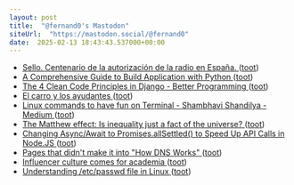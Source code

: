 ```yaml
---
layout: post
title:  "@fernand0's Mastodon"
siteUrl:  "https://mastodon.social/@fernand0"
date:  2025-02-13 18:43:43.537000+00:00
---
```

*  [Sello. Centenario de la autorización de la radio en España. ](https://avecesunafoto.wordpress.com/2025/02/13/sello-centenario-de-la-autorizacion-de-la-radio-en-espana) ([toot](https://mastodon.social/@fernand0/113998051641347343))
*  [A Comprehensive Guide to Build Application with Python ](https://code.likeagirl.io/a-comprehensive-guide-to-build-application-with-python-ba6c71c26f1) ([toot](https://mastodon.social/@fernand0/113997900290462552))
*  [The 4 Clean Code Principles in Django - Better Programming ](https://medium.com/better-programming/clean-code-principles-in-django-b0563a4e12f) ([toot](https://mastodon.social/@fernand0/113997733688626887))
*  [El carro y los ayudantes ](https://www.flickr.com/photos/fernand0/54316386479) ([toot](https://mastodon.social/@fernand0/113997609441712810))
*  [Linux commands to have fun on Terminal - Shambhavi Shandilya - Medium ](https://shambhavishandilya.medium.com/linux-commands-to-have-fun-on-terminal-2df8da483d5) ([toot](https://mastodon.social/@fernand0/113997313734287352))
*  [The Matthew effect: Is inequality just a fact of the universe? ](https://bigthink.com/politics-current-affairs/is-there-a-scientific-law-stating-that-inequality-is-a-fact-of-the-universe/?ref=refin) ([toot](https://mastodon.social/@fernand0/113996544272728106))
*  [Changing Async/Await to Promises.allSettled() to Speed Up API Calls in Node.JS ](https://levelup.gitconnected.com/changing-async-await-to-promises-all-to-speed-up-api-calls-in-node-js-348ea70592f) ([toot](https://mastodon.social/@fernand0/113996366594321052))
*  [Pages that didn't make it into "How DNS Works" ](https://jvns.ca/blog/2022/05/10/pages-that-didn-t-make-it-into--how-dns-works-/?ref=refin) ([toot](https://mastodon.social/@fernand0/113996189886496042))
*  [Influencer culture comes for academia ](https://www.salon.com/2022/04/30/influencer-culture-is-everywhere-even-in-academia/?ref=refin) ([toot](https://mastodon.social/@fernand0/113995949181277201))
*  [Understanding /etc/passwd file in Linux ](https://dev.to/kcdchennai/understanding-etcpasswd-file-in-linux-1k2) ([toot](https://mastodon.social/@fernand0/113994240047266189))
